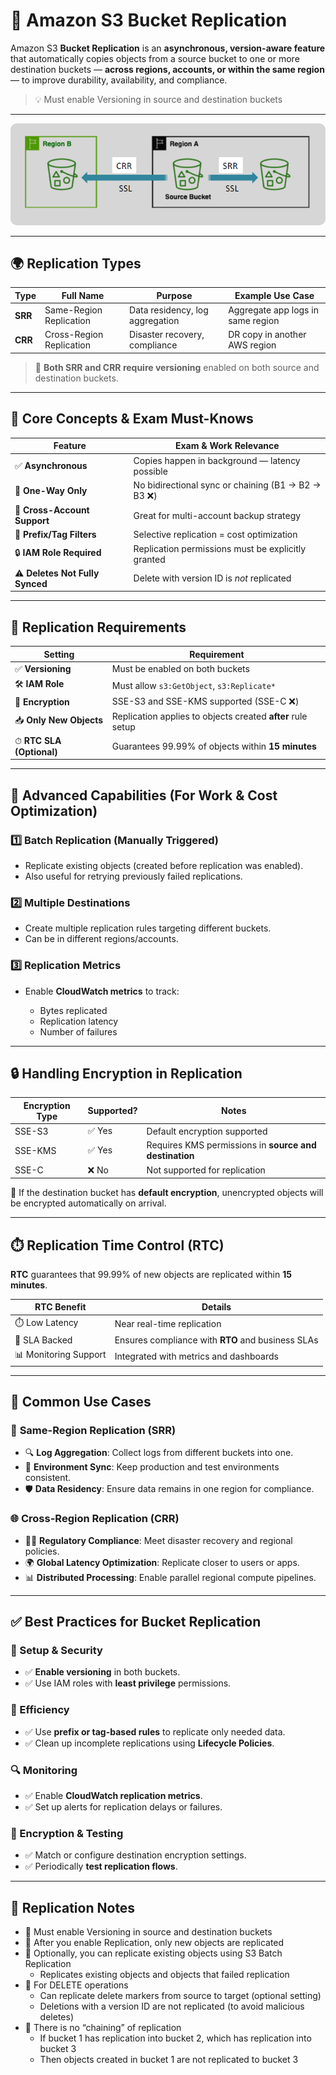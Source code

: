 # 🔄 **Amazon S3 Bucket Replication**

Amazon S3 **Bucket Replication** is an **asynchronous, version-aware feature** that automatically copies objects from a source bucket to one or more destination buckets — **across regions, accounts, or within the same region** — to improve durability, availability, and compliance.

> 💡 Must enable Versioning in source and destination buckets

---

<div align="center" style="padding: 0 0">
  <img src="images/srr-crr.png" alt="S3 Bucket Replication" style="border-radius: 10px;">
</div>

---

## 🌍 **Replication Types**

| Type    | Full Name                | Purpose                         | Example Use Case                  |
| ------- | ------------------------ | ------------------------------- | --------------------------------- |
| **SRR** | Same-Region Replication  | Data residency, log aggregation | Aggregate app logs in same region |
| **CRR** | Cross-Region Replication | Disaster recovery, compliance   | DR copy in another AWS region     |

> 🔐 **Both SRR and CRR require versioning** enabled on both source and destination buckets.

---

## 🧩 **Core Concepts & Exam Must-Knows**

| Feature                         | Exam & Work Relevance                               |
| ------------------------------- | --------------------------------------------------- |
| ✅ **Asynchronous**             | Copies happen in background — latency possible      |
| 🔁 **One-Way Only**             | No bidirectional sync or chaining (B1 → B2 → B3 ❌) |
| 👥 **Cross-Account Support**    | Great for multi-account backup strategy             |
| 🎯 **Prefix/Tag Filters**       | Selective replication = cost optimization           |
| 🔒 **IAM Role Required**        | Replication permissions must be explicitly granted  |
| ⚠️ **Deletes Not Fully Synced** | Delete with version ID is _not_ replicated          |

---

## 🧱 **Replication Requirements**

| Setting                  | Requirement                                                 |
| ------------------------ | ----------------------------------------------------------- |
| ✅ **Versioning**        | Must be enabled on both buckets                             |
| 🛠 **IAM Role**           | Must allow `s3:GetObject`, `s3:Replicate*`                  |
| 🔐 **Encryption**        | SSE-S3 and SSE-KMS supported (SSE-C ❌)                     |
| 📥 **Only New Objects**  | Replication applies to objects created **after** rule setup |
| ⏱ **RTC SLA (Optional)** | Guarantees 99.99% of objects within **15 minutes**          |

---

## 🚀 **Advanced Capabilities (For Work & Cost Optimization)**

### 1️⃣ **Batch Replication (Manually Triggered)**

- Replicate existing objects (created before replication was enabled).
- Also useful for retrying previously failed replications.

### 2️⃣ **Multiple Destinations**

- Create multiple replication rules targeting different buckets.
- Can be in different regions/accounts.

### 3️⃣ **Replication Metrics**

- Enable **CloudWatch metrics** to track:

  - Bytes replicated
  - Replication latency
  - Number of failures

---

## 🔒 **Handling Encryption in Replication**

| Encryption Type | Supported? | Notes                                                  |
| --------------- | ---------- | ------------------------------------------------------ |
| SSE-S3          | ✅ Yes     | Default encryption supported                           |
| SSE-KMS         | ✅ Yes     | Requires KMS permissions in **source and destination** |
| SSE-C           | ❌ No      | Not supported for replication                          |

📌 If the destination bucket has **default encryption**, unencrypted objects will be encrypted automatically on arrival.

---

## ⏱️ **Replication Time Control (RTC)**

**RTC** guarantees that 99.99% of new objects are replicated within **15 minutes**.

| RTC Benefit           | Details                                           |
| --------------------- | ------------------------------------------------- |
| ⏱️ Low Latency        | Near real-time replication                        |
| 🧾 SLA Backed         | Ensures compliance with **RTO** and business SLAs |
| 📊 Monitoring Support | Integrated with metrics and dashboards            |

---

## 📂 **Common Use Cases**

### 🔁 **Same-Region Replication (SRR)**

- 🔍 **Log Aggregation**: Collect logs from different buckets into one.
- 🔄 **Environment Sync**: Keep production and test environments consistent.
- 🛡 **Data Residency**: Ensure data remains in one region for compliance.

### 🌐 **Cross-Region Replication (CRR)**

- 🧑‍⚖️ **Regulatory Compliance**: Meet disaster recovery and regional policies.
- 🌍 **Global Latency Optimization**: Replicate closer to users or apps.
- 📊 **Distributed Processing**: Enable parallel regional compute pipelines.

---

## ✅ **Best Practices for Bucket Replication**

### 🧠 Setup & Security

- ✅ **Enable versioning** in both buckets.
- ✅ Use IAM roles with **least privilege** permissions.

### 🎯 Efficiency

- ✅ Use **prefix or tag-based rules** to replicate only needed data.
- ✅ Clean up incomplete replications using **Lifecycle Policies**.

### 🔍 Monitoring

- ✅ Enable **CloudWatch replication metrics**.
- ✅ Set up alerts for replication delays or failures.

### 🔄 Encryption & Testing

- ✅ Match or configure destination encryption settings.
- ✅ Periodically **test replication flows**.

---

## 🚨 **Replication Notes**

- 📌 Must enable Versioning in source and destination buckets
- 📌 After you enable Replication, only new objects are replicated
- 📌 Optionally, you can replicate existing objects using S3 Batch Replication
  - Replicates existing objects and objects that failed replication
- 📌 For DELETE operations
  - Can replicate delete markers from source to target (optional setting)
  - Deletions with a version ID are not replicated (to avoid malicious deletes)
- 📌 There is no “chaining” of replication
  - If bucket 1 has replication into bucket 2, which has replication into bucket 3
  - Then objects created in bucket 1 are not replicated to bucket 3
